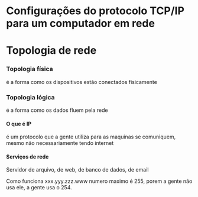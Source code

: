 # Configurações do protocolo TCP/IP para um computador em rede

# Topologia de rede
### Topologia física
é a forma como os dispositivos estão conectados fisicamente

### Topologia lógica
é a forma como os dados fluem pela rede

#### O que é IP
é um protocolo que a gente utiliza para as maquinas se comuniquem, mesmo não necessariamente tendo internet


#### Serviços de rede
Servidor de arquivo, de web, de banco de dados, de email

Como funciona xxx.yyy.zzz.www
numero maximo é 255, porem a gente não usa ele, a gente usa o 254.